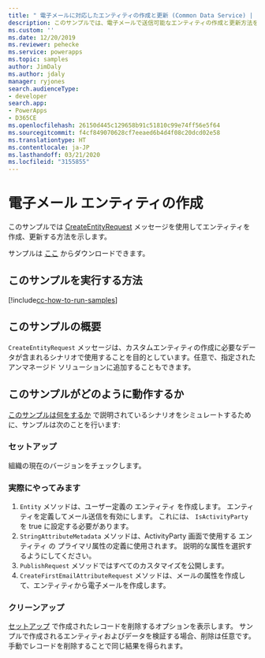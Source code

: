 ```yaml
---
title: " 電子メールに対応したエンティティの作成と更新 (Common Data Service) | Microsoft Docs"
description: このサンプルでは、電子メールで送信可能なエンティティの作成と更新方法を示します。
ms.custom: ''
ms.date: 12/20/2019
ms.reviewer: pehecke
ms.service: powerapps
ms.topic: samples
author: JimDaly
ms.author: jdaly
manager: ryjones
search.audienceType:
- developer
search.app:
- PowerApps
- D365CE
ms.openlocfilehash: 26150d445c129658b91c51810c99e74ff56e5f64
ms.sourcegitcommit: f4cf849070628cf7eeaed6b4d4f08c20dcd02e58
ms.translationtype: HT
ms.contentlocale: ja-JP
ms.lasthandoff: 03/21/2020
ms.locfileid: "3155855"
---
```

# <a name="create-an-email-entity"></a>電子メール エンティティの作成

このサンプルでは [CreateEntityRequest](https://docs.microsoft.com/dotnet/api/microsoft.xrm.sdk.messages.createentityrequest?view=dynamics-general-ce-9) メッセージを使用してエンティティを作成、更新する方法を示します。

サンプルは [ここ](https://github.com/microsoft/PowerApps-Samples/tree/master/cds/orgsvc/C%23/CreateUpdateEmailableEntity) からダウンロードできます。

## <a name="how-to-run-this-sample"></a>このサンプルを実行する方法

[!include[cc-how-to-run-samples](../../includes/cc-how-to-run-samples.md)]

## <a name="what-this-sample-does"></a>このサンプルの概要

`CreateEntityRequest` メッセージは、カスタムエンティティの作成に必要なデータが含まれるシナリオで使用することを目的としています。任意で、指定されたアンマネージド ソリューションに追加することもできます。

## <a name="how-this-sample-works"></a>このサンプルがどのように動作するか

[このサンプルは何をするか](#what-this-sample-does) で説明されているシナリオをシミュレートするために、サンプルは次のことを行います:

### <a name="setup"></a>セットアップ

組織の現在のバージョンをチェックします。

### <a name="demonstrate"></a>実際にやってみます

1. `Entity` メソッドは、ユーザー定義の エンティティ を作成します。 エンティティを定義してメール送信を有効にします。 これには、 `IsActivityParty` を true に設定する必要があります。
2. `StringAttributeMetadata` メソッドは、ActivityParty 画面で使用する エンティティ の プライマリ属性の定義に使用されます。 説明的な属性を選択するようにしてください。
3. `PublishRequest` メソッドではすべてのカスタマイズを公開します。
4. `CreateFirstEmailAttributeRequest` メソッドは、メールの属性を作成して、エンティティから電子メールを作成します。

### <a name="clean-up"></a>クリーンアップ

[セットアップ](#setup) で作成されたレコードを削除するオプションを表示します。 サンプルで作成されるエンティティおよびデータを検証する場合、削除は任意です。 手動でレコードを削除することで同じ結果を得られます。

